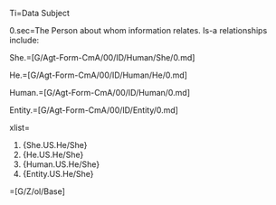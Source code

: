 Ti=Data Subject

0.sec=The Person about whom information relates.  Is-a relationships include:

She.=[G/Agt-Form-CmA/00/ID/Human/She/0.md]

He.=[G/Agt-Form-CmA/00/ID/Human/He/0.md]

Human.=[G/Agt-Form-CmA/00/ID/Human/0.md]

Entity.=[G/Agt-Form-CmA/00/ID/Entity/0.md]

xlist=<ol><li>{She.US.He/She}<li>{He.US.He/She}<li>{Human.US.He/She}<li>{Entity.US.He/She}</ol>

=[G/Z/ol/Base]